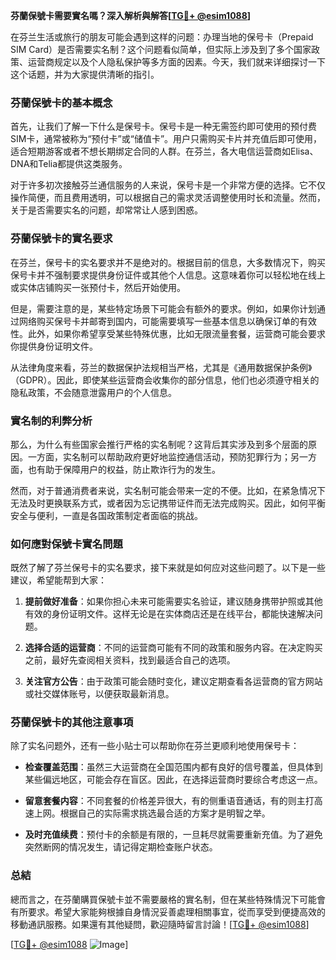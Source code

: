 **芬蘭保號卡需要實名嗎？深入解析與解答[[TG💪+ @esim1088](https://t.me/s/esim1088)]**

在芬兰生活或旅行的朋友可能会遇到这样的问题：办理当地的保号卡（Prepaid SIM Card）是否需要实名制？这个问题看似简单，但实际上涉及到了多个国家政策、运营商规定以及个人隐私保护等多方面的因素。今天，我们就来详细探讨一下这个话题，并为大家提供清晰的指引。

### 芬蘭保號卡的基本概念

首先，让我们了解一下什么是保号卡。保号卡是一种无需签约即可使用的预付费SIM卡，通常被称为“预付卡”或“储值卡”。用户只需购买卡片并充值后即可使用，适合短期游客或者不想长期绑定合同的人群。在芬兰，各大电信运营商如Elisa、DNA和Telia都提供这类服务。

对于许多初次接触芬兰通信服务的人来说，保号卡是一个非常方便的选择。它不仅操作简便，而且费用透明，可以根据自己的需求灵活调整使用时长和流量。然而，关于是否需要实名的问题，却常常让人感到困惑。

### 芬蘭保號卡的實名要求

在芬兰，保号卡的实名要求并不是绝对的。根据目前的信息，大多数情况下，购买保号卡并不强制要求提供身份证件或其他个人信息。这意味着你可以轻松地在线上或实体店铺购买一张预付卡，然后开始使用。

但是，需要注意的是，某些特定场景下可能会有额外的要求。例如，如果你计划通过网络购买保号卡并邮寄到国内，可能需要填写一些基本信息以确保订单的有效性。此外，如果你希望享受某些特殊优惠，比如无限流量套餐，运营商可能会要求你提供身份证明文件。

从法律角度来看，芬兰的数据保护法规相当严格，尤其是《通用数据保护条例》（GDPR）。因此，即使某些运营商会收集你的部分信息，他们也必须遵守相关的隐私政策，不会随意泄露用户的个人信息。

### 實名制的利弊分析

那么，为什么有些国家会推行严格的实名制呢？这背后其实涉及到多个层面的原因。一方面，实名制可以帮助政府更好地监控通信活动，预防犯罪行为；另一方面，也有助于保障用户的权益，防止欺诈行为的发生。

然而，对于普通消费者来说，实名制可能会带来一定的不便。比如，在紧急情况下无法及时更换联系方式，或者因为忘记携带证件而无法完成购买。因此，如何平衡安全与便利，一直是各国政策制定者面临的挑战。

### 如何應對保號卡實名問題

既然了解了芬兰保号卡的实名要求，接下来就是如何应对这些问题了。以下是一些建议，希望能帮到大家：

1. **提前做好准备**：如果你担心未来可能需要实名验证，建议随身携带护照或其他有效的身份证明文件。这样无论是在实体商店还是在线平台，都能快速解决问题。
   
2. **选择合适的运营商**：不同的运营商可能有不同的政策和服务内容。在决定购买之前，最好先查阅相关资料，找到最适合自己的选项。

3. **关注官方公告**：由于政策可能会随时变化，建议定期查看各运营商的官方网站或社交媒体账号，以便获取最新消息。

### 芬蘭保號卡的其他注意事項

除了实名问题外，还有一些小贴士可以帮助你在芬兰更顺利地使用保号卡：

- **检查覆盖范围**：虽然三大运营商在全国范围内都有良好的信号覆盖，但具体到某些偏远地区，可能会存在盲区。因此，在选择运营商时要综合考虑这一点。
  
- **留意套餐内容**：不同套餐的价格差异很大，有的侧重语音通话，有的则主打高速上网。根据自己的实际需求挑选最合适的方案才是明智之举。

- **及时充值续费**：预付卡的余额是有限的，一旦耗尽就需要重新充值。为了避免突然断网的情况发生，请记得定期检查账户状态。

### 总結

總而言之，在芬蘭購買保號卡並不需要嚴格的實名制，但在某些特殊情況下可能會有所要求。希望大家能夠根據自身情況妥善處理相關事宜，從而享受到便捷高效的移動通訊服務。如果還有其他疑問，歡迎隨時留言討論！[[TG💪+ @esim1088](https://t.me/s/esim1088)]

[[TG💪+ @esim1088](https://t.me/s/esim1088) ![Image](https://i.postimg.cc/4NQfJmqS/Snipaste-2025-05-13-00-14-12.png)]